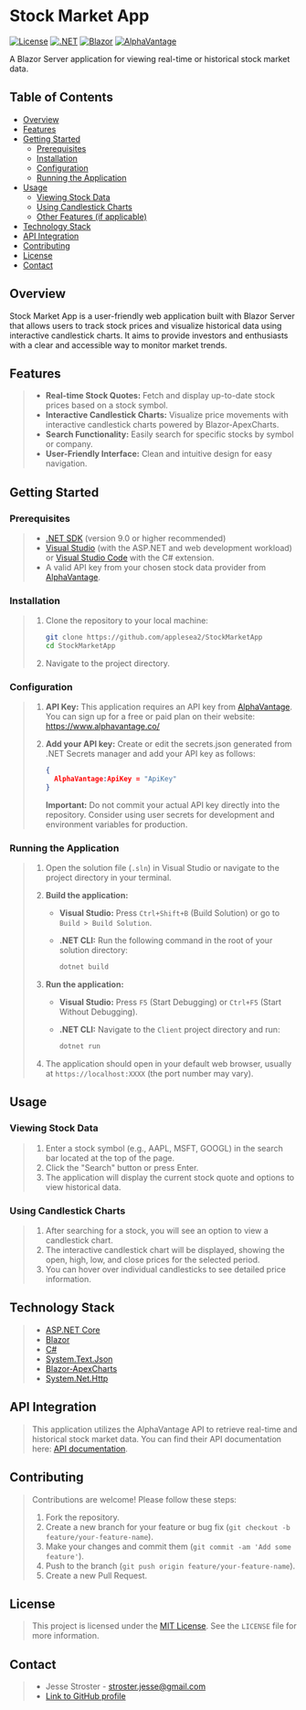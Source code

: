 # Stock Market App

[![License](https://img.shields.io/badge/License-MIT-yellow.svg)](https://opensource.org/licenses/MIT)
[![.NET](https://img.shields.io/badge/.NET-9.0+-blue.svg)](https://dotnet.microsoft.com/en-us/download/dotnet/9.0)
[![Blazor](https://img.shields.io/badge/Blazor-9.0+-blue.svg)](https://dotnet.microsoft.com/en-us/apps/aspnet/web-apps/blazor)
[![AlphaVantage](https://img.shields.io/badge/AlphaVantage-API-blue.svg)](https://www.alphavantage.co/)

A Blazor Server application for viewing real-time or historical stock market data.

## Table of Contents

- [Overview](#overview)
- [Features](#features)
- [Getting Started](#getting-started)
  - [Prerequisites](#prerequisites)
  - [Installation](#installation)
  - [Configuration](#configuration)
  - [Running the Application](#running-the-application)
- [Usage](#usage)
  - [Viewing Stock Data](#viewing-stock-data)
  - [Using Candlestick Charts](#using-candlestick-charts)
  - [Other Features (if applicable)](#other-features-if-applicable)
- [Technology Stack](#technology-stack)
- [API Integration](#api-integration)
- [Contributing](#contributing)
- [License](#license)
- [Contact](#contact)

## Overview

Stock Market App is a user-friendly web application built with Blazor Server that allows users to track stock prices and visualize historical data using interactive candlestick charts. It aims to provide investors and enthusiasts with a clear and accessible way to monitor market trends.

## Features

> - **Real-time Stock Quotes:** Fetch and display up-to-date stock prices based on a stock symbol.
> - **Interactive Candlestick Charts:** Visualize price movements with interactive candlestick charts powered by Blazor-ApexCharts.
> - **Search Functionality:** Easily search for specific stocks by symbol or company.
> - **User-Friendly Interface:** Clean and intuitive design for easy navigation.

## Getting Started

### Prerequisites

> - [.NET SDK](https://dotnet.microsoft.com/download) (version 9.0 or higher recommended)
> - [Visual Studio](https://visualstudio.microsoft.com/) (with the ASP.NET and web development workload) or [Visual Studio Code](https://code.visualstudio.com/) with the C# extension.
> - A valid API key from your chosen stock data provider from [AlphaVantage](https://www.alphavantage.co/).

### Installation

> 1. Clone the repository to your local machine:
>
>    ```bash
>    git clone https://github.com/applesea2/StockMarketApp
>    cd StockMarketApp
>    ```
>
> 2. Navigate to the project directory.

### Configuration
> 1. **API Key:** This application requires an API key from [AlphaVantage](https://www.alphavantage.co/). You can sign up for a free or paid plan on their website: https://www.alphavantage.co/
> 2. **Add your API key:** Create or edit the secrets.json generated from .NET Secrets manager and add your API key as follows:
>
>    ```json
>    {
>      AlphaVantage:ApiKey = "ApiKey"
>    }
>    ```
>
>    **Important:** Do not commit your actual API key directly into the repository. Consider using user secrets for development and environment variables for production.

### Running the Application

> 1. Open the solution file (`.sln`) in Visual Studio or navigate to the project directory in your terminal.
>
> 2. **Build the application:**
>
>    - **Visual Studio:** Press `Ctrl+Shift+B` (Build Solution) or go to `Build > Build Solution`.
>    - **.NET CLI:** Run the following command in the root of your solution directory:
>
>      ```bash
>      dotnet build
>      ```
>
> 3. **Run the application:**
>
>    - **Visual Studio:** Press `F5` (Start Debugging) or `Ctrl+F5` (Start Without Debugging).
>    - **.NET CLI:** Navigate to the `Client` project directory and run:
>
>      ```bash
>      dotnet run
>      ```
>
> 4. The application should open in your default web browser, usually at `https://localhost:XXXX` (the port number may vary).

## Usage

### Viewing Stock Data

> 1. Enter a stock symbol (e.g., AAPL, MSFT, GOOGL) in the search bar located at the top of the page.
> 2. Click the "Search" button or press Enter.
> 3. The application will display the current stock quote and options to view historical data.

### Using Candlestick Charts

> 1. After searching for a stock, you will see an option to view a candlestick chart.
> 2. The interactive candlestick chart will be displayed, showing the open, high, low, and close prices for the selected period.
> 3. You can hover over individual candlesticks to see detailed price information.

## Technology Stack

> - [ASP.NET Core](https://dotnet.microsoft.com/en-us/apps/aspnet)
> - [Blazor](https://learn.microsoft.com/en-us/aspnet/core/blazor/?view=aspnetcore-9.0)
> - [C#](https://dotnet.microsoft.com/en-us/languages/csharp)
> - [System.Text.Json](https://docs.microsoft.com/en-us/dotnet/standard/serialization/system-text-json-overview)
> - [Blazor-ApexCharts](https://github.com/apexcharts/Blazor-ApexCharts)
> - [System.Net.Http](https://learn.microsoft.com/en-us/dotnet/api/system.net.http.httpclient?view=net-9.0http)

## API Integration
> This application utilizes the AlphaVantage API to retrieve real-time and historical stock market data. You can find their API documentation here: [API documentation](https://www.alphavantage.co/documentation/).

## Contributing

> Contributions are welcome! Please follow these steps:
>
> 1. Fork the repository.
> 2. Create a new branch for your feature or bug fix (`git checkout -b feature/your-feature-name`).
> 3. Make your changes and commit them (`git commit -am 'Add some feature'`).
> 4. Push to the branch (`git push origin feature/your-feature-name`).
> 5. Create a new Pull Request.

## License

> This project is licensed under the [MIT License](https://opensource.org/license/mit). See the `LICENSE` file for more information.

## Contact

> - Jesse Stroster - [stroster.jesse@gmail.com](mailto:stroster.jesse@gmail.com)
> - [Link to GitHub profile](https://github.com/applesea2)